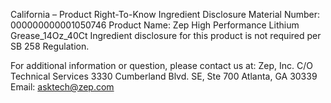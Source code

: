  
 
 
California – Product Right-To-Know Ingredient Disclosure 
Material Number: 000000000001050746 
Product Name: Zep High Performance Lithium Grease_14Oz_40Ct 
Ingredient disclosure for this product is not required per SB 258 Regulation. 
 
For additional information or question, please contact us at: 
Zep, Inc. 
C/O Technical Services 
3330 Cumberland Blvd. SE, Ste 700 
Atlanta, GA 30339 
Email: asktech@zep.com 
 
 
 
 
